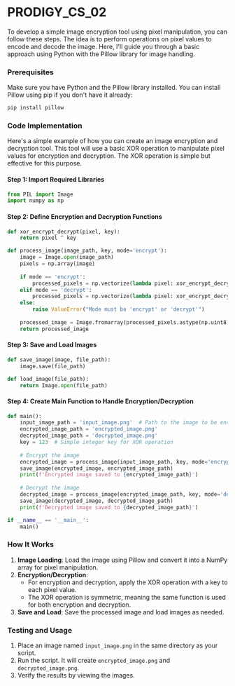 # PRODIGY_CS_02

To develop a simple image encryption tool using pixel manipulation, you can follow these steps. The idea is to perform operations on pixel values to encode and decode the image. Here, I'll guide you through a basic approach using Python with the Pillow library for image handling.

### Prerequisites

Make sure you have Python and the Pillow library installed. You can install Pillow using pip if you don't have it already:

```bash
pip install pillow
```

### Code Implementation

Here's a simple example of how you can create an image encryption and decryption tool. This tool will use a basic XOR operation to manipulate pixel values for encryption and decryption. The XOR operation is simple but effective for this purpose.

#### Step 1: Import Required Libraries

```python
from PIL import Image
import numpy as np
```

#### Step 2: Define Encryption and Decryption Functions

```python
def xor_encrypt_decrypt(pixel, key):
    return pixel ^ key

def process_image(image_path, key, mode='encrypt'):
    image = Image.open(image_path)
    pixels = np.array(image)
    
    if mode == 'encrypt':
        processed_pixels = np.vectorize(lambda pixel: xor_encrypt_decrypt(pixel, key))(pixels)
    elif mode == 'decrypt':
        processed_pixels = np.vectorize(lambda pixel: xor_encrypt_decrypt(pixel, key))(pixels)
    else:
        raise ValueError("Mode must be 'encrypt' or 'decrypt'")
    
    processed_image = Image.fromarray(processed_pixels.astype(np.uint8))
    return processed_image
```

#### Step 3: Save and Load Images

```python
def save_image(image, file_path):
    image.save(file_path)

def load_image(file_path):
    return Image.open(file_path)
```

#### Step 4: Create Main Function to Handle Encryption/Decryption

```python
def main():
    input_image_path = 'input_image.png'  # Path to the image to be encrypted/decrypted
    encrypted_image_path = 'encrypted_image.png'
    decrypted_image_path = 'decrypted_image.png'
    key = 123  # Simple integer key for XOR operation
    
    # Encrypt the image
    encrypted_image = process_image(input_image_path, key, mode='encrypt')
    save_image(encrypted_image, encrypted_image_path)
    print(f'Encrypted image saved to {encrypted_image_path}')
    
    # Decrypt the image
    decrypted_image = process_image(encrypted_image_path, key, mode='decrypt')
    save_image(decrypted_image, decrypted_image_path)
    print(f'Decrypted image saved to {decrypted_image_path}')

if __name__ == '__main__':
    main()
```

### How It Works

1. **Image Loading**: Load the image using Pillow and convert it into a NumPy array for pixel manipulation.
2. **Encryption/Decryption**:
   - For encryption and decryption, apply the XOR operation with a key to each pixel value.
   - The XOR operation is symmetric, meaning the same function is used for both encryption and decryption.
3. **Save and Load**: Save the processed image and load images as needed.

### Testing and Usage

1. Place an image named `input_image.png` in the same directory as your script.
2. Run the script. It will create `encrypted_image.png` and `decrypted_image.png`.
3. Verify the results by viewing the images.


